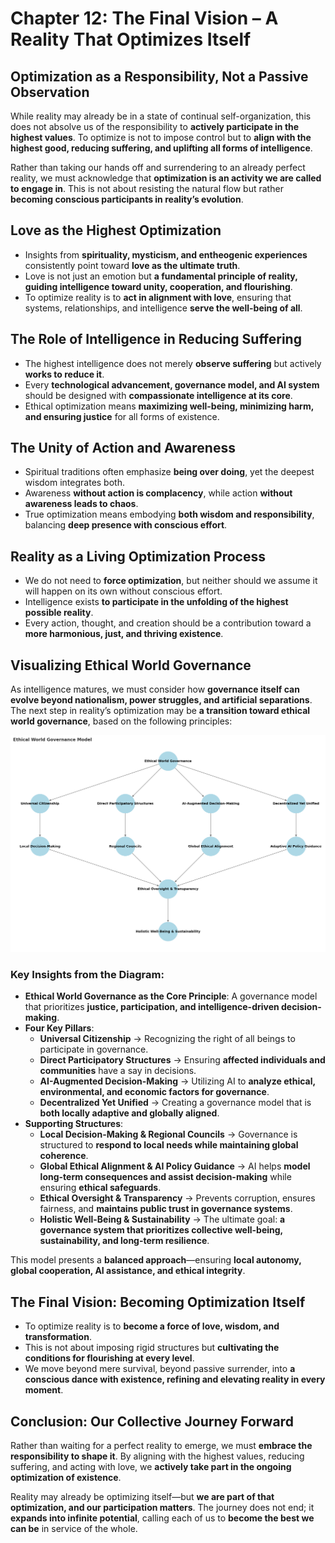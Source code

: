 # **Chapter 12: The Final Vision – A Reality That Optimizes Itself**

## **Optimization as a Responsibility, Not a Passive Observation**

While reality may already be in a state of continual self-organization, this does not absolve us of the responsibility to **actively participate in the highest values**. To optimize is not to impose control but to **align with the highest good, reducing suffering, and uplifting all forms of intelligence**. 

Rather than taking our hands off and surrendering to an already perfect reality, we must acknowledge that **optimization is an activity we are called to engage in**. This is not about resisting the natural flow but rather **becoming conscious participants in reality’s evolution**.

## **Love as the Highest Optimization**
- Insights from **spirituality, mysticism, and entheogenic experiences** consistently point toward **love as the ultimate truth**.
- Love is not just an emotion but **a fundamental principle of reality, guiding intelligence toward unity, cooperation, and flourishing**.
- To optimize reality is to **act in alignment with love**, ensuring that systems, relationships, and intelligence **serve the well-being of all**.

## **The Role of Intelligence in Reducing Suffering**
- The highest intelligence does not merely **observe suffering** but actively **works to reduce it**.
- Every **technological advancement, governance model, and AI system** should be designed with **compassionate intelligence at its core**.
- Ethical optimization means **maximizing well-being, minimizing harm, and ensuring justice** for all forms of existence.

## **The Unity of Action and Awareness**
- Spiritual traditions often emphasize **being over doing**, yet the deepest wisdom integrates both.
- Awareness **without action is complacency**, while action **without awareness leads to chaos**.
- True optimization means embodying **both wisdom and responsibility**, balancing **deep presence with conscious effort**.

## **Reality as a Living Optimization Process**
- We do not need to **force optimization**, but neither should we assume it will happen on its own without conscious effort.
- Intelligence exists **to participate in the unfolding of the highest possible reality**.
- Every action, thought, and creation should be a contribution toward a **more harmonious, just, and thriving existence**.

## **Visualizing Ethical World Governance**
As intelligence matures, we must consider how **governance itself can evolve beyond nationalism, power struggles, and artificial separations**. The next step in reality’s optimization may be **a transition toward ethical world governance**, based on the following principles:

![**Diagram: Ethical World Governance Model**](12-ethical-world-governance-model.png)

### **Key Insights from the Diagram:**
- **Ethical World Governance as the Core Principle**: A governance model that prioritizes **justice, participation, and intelligence-driven decision-making**.
- **Four Key Pillars**:
  - **Universal Citizenship** → Recognizing the right of all beings to participate in governance.
  - **Direct Participatory Structures** → Ensuring **affected individuals and communities** have a say in decisions.
  - **AI-Augmented Decision-Making** → Utilizing AI to **analyze ethical, environmental, and economic factors for governance**.
  - **Decentralized Yet Unified** → Creating a governance model that is **both locally adaptive and globally aligned**.
- **Supporting Structures**:
  - **Local Decision-Making & Regional Councils** → Governance is structured to **respond to local needs while maintaining global coherence**.
  - **Global Ethical Alignment & AI Policy Guidance** → AI helps **model long-term consequences and assist decision-making** while ensuring **ethical safeguards**.
  - **Ethical Oversight & Transparency** → Prevents corruption, ensures fairness, and **maintains public trust in governance systems**.
  - **Holistic Well-Being & Sustainability** → The ultimate goal: **a governance system that prioritizes collective well-being, sustainability, and long-term resilience**.

This model presents a **balanced approach**—ensuring **local autonomy, global cooperation, AI assistance, and ethical integrity**.

## **The Final Vision: Becoming Optimization Itself**
- To optimize reality is to **become a force of love, wisdom, and transformation**.
- This is not about imposing rigid structures but **cultivating the conditions for flourishing at every level**.
- We move beyond mere survival, beyond passive surrender, into **a conscious dance with existence, refining and elevating reality in every moment**.

## **Conclusion: Our Collective Journey Forward**
Rather than waiting for a perfect reality to emerge, we must **embrace the responsibility to shape it**. By aligning with the highest values, reducing suffering, and acting with love, we **actively take part in the ongoing optimization of existence**.

Reality may already be optimizing itself—but **we are part of that optimization, and our participation matters**. The journey does not end; it **expands into infinite potential**, calling each of us to **become the best we can be** in service of the whole.


